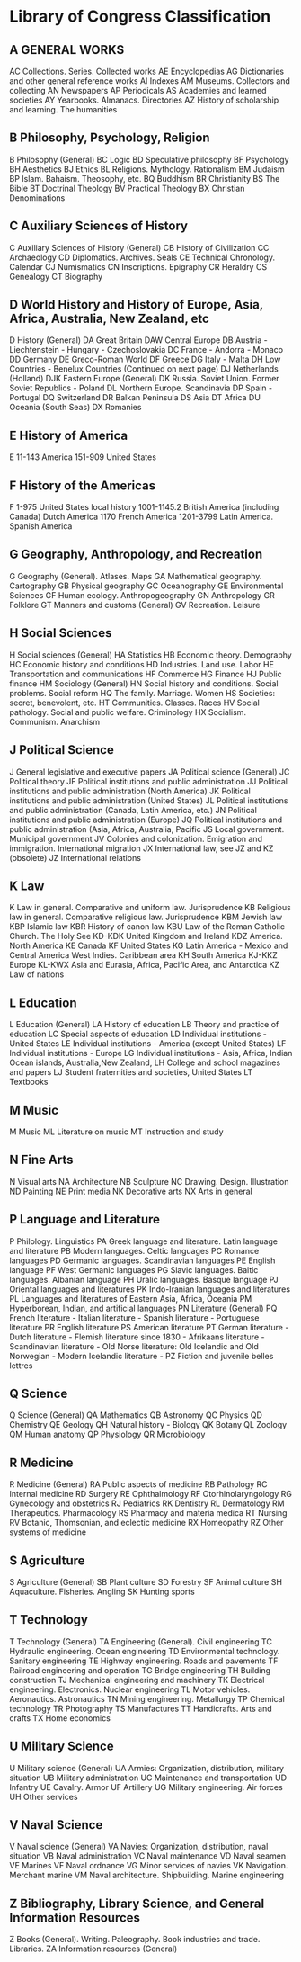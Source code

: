 
# Library of Congress Classification

## A GENERAL WORKS

AC Collections. Series. Collected works
AE Encyclopedias
AG Dictionaries and other general reference works
AI Indexes
AM Museums. Collectors and collecting
AN Newspapers
AP Periodicals
AS Academies and learned societies
AY Yearbooks. Almanacs. Directories
AZ History of scholarship and learning. The humanities

## B Philosophy, Psychology, Religion

B Philosophy (General)
BC Logic
BD Speculative philosophy
BF Psychology
BH Aesthetics
BJ Ethics
BL Religions. Mythology. Rationalism
BM Judaism
BP Islam. Bahaism. Theosophy, etc.
BQ Buddhism
BR Christianity
BS The Bible
BT Doctrinal Theology
BV Practical Theology
BX Christian Denominations

## C Auxiliary Sciences of History

C Auxiliary Sciences of History (General)
CB History of Civilization
CC Archaeology
CD Diplomatics. Archives. Seals
CE Technical Chronology. Calendar
CJ Numismatics
CN Inscriptions. Epigraphy
CR Heraldry
CS Genealogy
CT Biography

## D World History and History of Europe, Asia, Africa, Australia, New Zealand, etc

D History (General)
DA Great Britain
DAW Central Europe
DB Austria - Liechtenstein - Hungary - Czechoslovakia
DC France - Andorra - Monaco
DD Germany
DE Greco-Roman World
DF Greece
DG Italy - Malta
DH Low Countries - Benelux Countries (Continued on next page)
DJ Netherlands (Holland)
DJK Eastern Europe (General)
DK Russia. Soviet Union. Former Soviet Republics - Poland
DL Northern Europe. Scandinavia
DP Spain - Portugal
DQ Switzerland
DR Balkan Peninsula
DS Asia
DT Africa
DU Oceania (South Seas)
DX Romanies

## E History of America

E 11-143 America
 151-909 United States

## F History of the Americas

 F 1-975 United States local history
 1001-1145.2 British America (including Canada) Dutch America
 1170 French America
 1201-3799 Latin America. Spanish America

## G Geography, Anthropology, and Recreation

G Geography (General). Atlases. Maps
GA Mathematical geography. Cartography
GB Physical geography
GC Oceanography
GE Environmental Sciences
GF Human ecology. Anthropogeography
GN Anthropology
GR Folklore
GT Manners and customs (General)
GV Recreation. Leisure

## H Social Sciences

H Social sciences (General)
HA Statistics
HB Economic theory. Demography
HC Economic history and conditions
HD Industries. Land use. Labor
HE Transportation and communications
HF Commerce
HG Finance
HJ Public finance
HM Sociology (General)
HN Social history and conditions. Social problems. Social reform
HQ The family. Marriage. Women
HS Societies: secret, benevolent, etc.
HT Communities. Classes. Races
HV Social pathology. Social and public welfare. Criminology
HX Socialism. Communism. Anarchism

## J Political Science

J General legislative and executive papers
JA Political science (General)
JC Political theory
JF Political institutions and public administration
JJ Political institutions and public administration (North America)
JK Political institutions and public administration (United States)
JL Political institutions and public administration (Canada, Latin America, etc.)
JN Political institutions and public administration (Europe)
JQ Political institutions and public administration (Asia, Africa, Australia, Pacific
JS Local government. Municipal government
JV Colonies and colonization. Emigration and immigration. International migration
JX International law, see JZ and KZ (obsolete)
JZ International relations

## K Law

K Law in general. Comparative and uniform law. Jurisprudence
KB Religious law in general. Comparative religious law. Jurisprudence
KBM Jewish law
KBP Islamic law
KBR History of canon law
KBU Law of the Roman Catholic Church. The Holy See
KD-KDK United Kingdom and Ireland
KDZ America. North America
KE Canada
KF United States
KG Latin America - Mexico and Central America West Indies. Caribbean area
KH South America
KJ-KKZ Europe
KL-KWX Asia and Eurasia, Africa, Pacific Area, and Antarctica
KZ Law of nations

## L Education

L Education (General)
LA History of education
LB Theory and practice of education
LC Special aspects of education
LD Individual institutions - United States
LE Individual institutions - America (except United States)
LF Individual institutions - Europe
LG Individual institutions - Asia, Africa, Indian Ocean islands, Australia,New Zealand,
LH College and school magazines and papers
LJ Student fraternities and societies, United States
LT Textbooks

## M Music

M Music
ML Literature on music
MT Instruction and study

## N Fine Arts

N Visual arts
NA Architecture
NB Sculpture
NC Drawing. Design. Illustration
ND Painting
NE Print media
NK Decorative arts
NX Arts in general

## P Language and Literature

P Philology. Linguistics
PA Greek language and literature. Latin language and literature
PB Modern languages. Celtic languages
PC Romance languages
PD Germanic languages. Scandinavian languages
PE English language
PF West Germanic languages
PG Slavic languages. Baltic languages. Albanian language
PH Uralic languages. Basque language
PJ Oriental languages and literatures
PK Indo-Iranian languages and literatures
PL Languages and literatures of Eastern Asia, Africa, Oceania
PM Hyperborean, Indian, and artificial languages
PN Literature (General)
PQ French literature - Italian literature - Spanish literature - Portuguese literature
PR English literature
PS American literature
PT German literature -
 Dutch literature - Flemish literature since 1830 - Afrikaans literature -
Scandinavian literature -
 Old Norse literature: Old Icelandic and Old Norwegian - Modern Icelandic literature -
PZ Fiction and juvenile belles lettres

## Q Science

Q Science (General)
QA Mathematics
QB Astronomy
QC Physics
QD Chemistry
QE Geology
QH Natural history - Biology
QK Botany
QL Zoology
QM Human anatomy
QP Physiology
QR Microbiology

## R Medicine

R Medicine (General)
RA Public aspects of medicine
RB Pathology
RC Internal medicine
RD Surgery
RE Ophthalmology
RF Otorhinolaryngology
RG Gynecology and obstetrics
RJ Pediatrics
RK Dentistry
RL Dermatology
RM Therapeutics. Pharmacology
RS Pharmacy and materia medica
RT Nursing
RV Botanic, Thomsonian, and eclectic medicine
RX Homeopathy
RZ Other systems of medicine

## S Agriculture

S Agriculture (General)
SB Plant culture
SD Forestry
SF Animal culture
SH Aquaculture. Fisheries. Angling
SK Hunting sports

## T Technology

T Technology (General)
TA Engineering (General). Civil engineering
TC Hydraulic engineering. Ocean engineering
TD Environmental technology. Sanitary engineering
TE Highway engineering. Roads and pavements
TF Railroad engineering and operation
TG Bridge engineering
TH Building construction
TJ Mechanical engineering and machinery
TK Electrical engineering. Electronics. Nuclear engineering
TL Motor vehicles. Aeronautics. Astronautics
TN Mining engineering. Metallurgy
TP Chemical technology
TR Photography
TS Manufactures
TT Handicrafts. Arts and crafts
TX Home economics

## U Military Science

U Military science (General)
UA Armies: Organization, distribution, military situation
UB Military administration
UC Maintenance and transportation
UD Infantry
UE Cavalry. Armor
UF Artillery
UG Military engineering. Air forces
UH Other services

## V Naval Science

V Naval science (General)
VA Navies: Organization, distribution, naval situation
VB Naval administration
VC Naval maintenance
VD Naval seamen
VE Marines
VF Naval ordnance
VG Minor services of navies
VK Navigation. Merchant marine
VM Naval architecture. Shipbuilding. Marine engineering

## Z Bibliography, Library Science, and General Information Resources

Z Books (General). Writing. Paleography. Book industries and trade. Libraries.
ZA Information resources (General)
